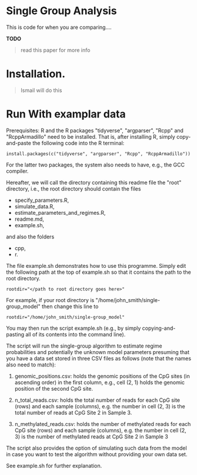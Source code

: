 # Single Group Analysis

This is code for when you are comparing....

**TODO**
> read this paper for more info


# Installation.

> Ismail will do this


# Run With examplar data

Prerequisites: R and the R packages "tidyverse", "argparser", "Rcpp" and 
"RcppArmadillo" need to be installed. That is, after installing R, simply 
copy-and-paste the following code into the R terminal:
```
install.packages(c("tidyverse", "argparser", "Rcpp", "RcppArmadillo"))
```
For the latter two packages, the system also needs to have, e.g., the GCC compiler. 


Hereafter, we will call the directory containing this readme file the "root" directory, i.e., the root directory should contain the files 

- specify_parameters.R,
- simulate_data.R,
- estimate_parameters_and_regimes.R,
- readme.md,
- example.sh,

and also the folders

- cpp,
- r.

The file example.sh demonstrates how to use this programme. Simply edit the 
following path at the top of example.sh so that it contains the path to the root
directory.

```
rootdir="</path to root directory goes here>"
```
For example, if your root directory is "/home/john_smith/single-group_model" then change this line to
```
rootdir="/home/john_smith/single-group_model"
```
You may then run the script example.sh (e.g., by simply copying-and-pasting all of its contents into the command line).

The script will run the single-group algorithm to estimate regime probabilities
and potentially the unknown model parameters presuming that you have a data set
stored in three CSV files as follows (note that the names also need to match):

1. genomic_positions.csv: holds the genomic positions of the CpG sites (in ascending order) in the first column, e.g., cell (2, 1) holds the genomic position of the second CpG site.

2. n_total_reads.csv: holds the total number of reads for each CpG site (rows) and each sample (columns), e.g. the number in cell (2, 3) is the total number of reads at CpG Site 2 in Sample 3.

3. n_methylated_reads.csv: holds the number of methylated reads for each CpG site (rows) and each sample (columns), e.g. the number in cell (2, 3) is the number of methylated reads at CpG Site 2 in Sample 3

The script also provides the option of simulating such data from the model
in case you want to test the algorithm without providing your own data set.

See example.sh for further explanation.


